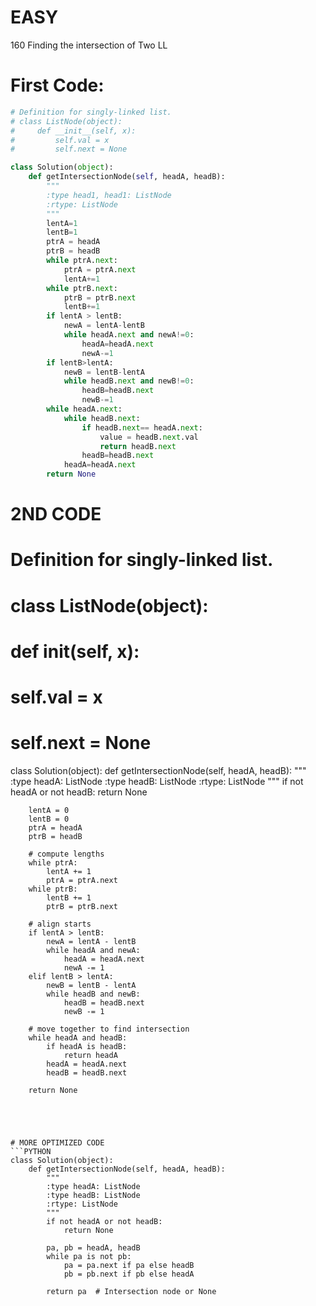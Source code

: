 # EASY 
160
Finding the intersection of Two LL

# First Code:
```python
# Definition for singly-linked list.
# class ListNode(object):
#     def __init__(self, x):
#         self.val = x
#         self.next = None

class Solution(object):
    def getIntersectionNode(self, headA, headB):
        """
        :type head1, head1: ListNode
        :rtype: ListNode
        """
        lentA=1
        lentB=1
        ptrA = headA
        ptrB = headB
        while ptrA.next:
            ptrA = ptrA.next
            lentA+=1
        while ptrB.next:
            ptrB = ptrB.next
            lentB+=1
        if lentA > lentB:
            newA = lentA-lentB
            while headA.next and newA!=0:
                headA=headA.next
                newA-=1
        if lentB>lentA:
            newB = lentB-lentA
            while headB.next and newB!=0:
                headB=headB.next
                newB-=1
        while headA.next:
            while headB.next:
                if headB.next== headA.next:
                    value = headB.next.val                        
                    return headB.next
                headB=headB.next
            headA=headA.next
        return None

```


# 2ND CODE
# Definition for singly-linked list.
# class ListNode(object):
#     def __init__(self, x):
#         self.val = x
#         self.next = None


class Solution(object):
    def getIntersectionNode(self, headA, headB):
        """
        :type headA: ListNode
        :type headB: ListNode
        :rtype: ListNode
        """
        if not headA or not headB:
            return None

        lentA = 0
        lentB = 0
        ptrA = headA
        ptrB = headB

        # compute lengths
        while ptrA:
            lentA += 1
            ptrA = ptrA.next
        while ptrB:
            lentB += 1
            ptrB = ptrB.next

        # align starts
        if lentA > lentB:
            newA = lentA - lentB
            while headA and newA:
                headA = headA.next
                newA -= 1
        elif lentB > lentA:
            newB = lentB - lentA
            while headB and newB:
                headB = headB.next
                newB -= 1

        # move together to find intersection
        while headA and headB:
            if headA is headB:
                return headA
            headA = headA.next
            headB = headB.next

        return None
```




# MORE OPTIMIZED CODE
```PYTHON
class Solution(object):
    def getIntersectionNode(self, headA, headB):
        """
        :type headA: ListNode
        :type headB: ListNode
        :rtype: ListNode
        """
        if not headA or not headB:
            return None

        pa, pb = headA, headB
        while pa is not pb:
            pa = pa.next if pa else headB
            pb = pb.next if pb else headA

        return pa  # Intersection node or None
```
